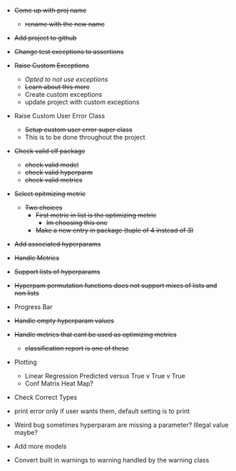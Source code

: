 - ~~Come up with proj name~~
    - ~~rename with the new name~~
- ~~Add project to github~~
- ~~Change test exceptions to assertions~~
- ~~Raise Custom Exceptions~~
    - *Opted to not use exceptions*
    - ~~Learn about this more~~
    - Create custom exceptions
    - update project with custom exceptions
- Raise Custom User Error Class
    - ~~Setup custom user error super class~~
    - This is to be done throughout the project
- ~~Check valid clf package~~
    - ~~check valid model~~
    - ~~check valid hyperparm~~
    - ~~check valid metrics~~
- ~~Select opitmizing metric~~
    - ~~Two choices~~
        - ~~First metric in list is the optimizing metric~~
            - ~~Im choosing this one~~
        - ~~Make a new entry in package (tuple of 4 instead of 3)~~
- ~~Add associated hyperparams~~
- ~~Handle Metrics~~
- ~~Support lists of hyperparams~~
- ~~Hyperpam permutation functions does not support mixes of lists and non lists~~
- Progress Bar
- ~~Handle empty hyperparam values~~
- ~~Handle metrics that cant be used as optimizing metrics~~
    - ~~classification report is one of these~~
- Plotting
    - Linear Regression
        Predicted versus True v True v True
    - Conf Matrix Heat Map?
- Check Correct Types
- print error only if user wants them, default setting is to print

- Weird bug sometimes hyperparam are missing a parameter? Illegal value maybe?
- Add more models
- Convert built in warnings to warning handled by the warning class